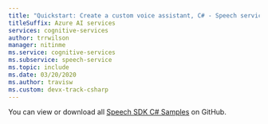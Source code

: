 ```yaml
---
title: "Quickstart: Create a custom voice assistant, C# - Speech service"
titleSuffix: Azure AI services
services: cognitive-services
author: trrwilson
manager: nitinme
ms.service: cognitive-services
ms.subservice: speech-service
ms.topic: include
ms.date: 03/20/2020
ms.author: travisw
ms.custom: devx-track-csharp
---
```


You can view or download all [Speech SDK C# Samples](https://aka.ms/speech/github-csharp) on GitHub. 
